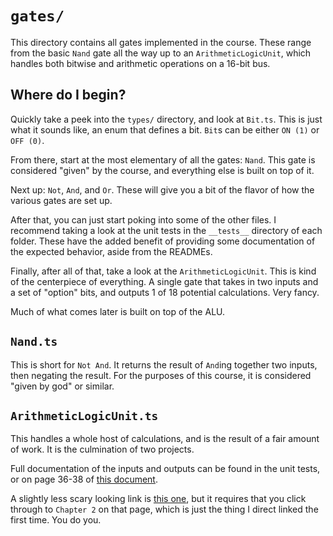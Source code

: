 # `gates/`

This directory contains all gates implemented in the course. These range from the basic `Nand` gate all the way up to an `ArithmeticLogicUnit`, which handles both bitwise and arithmetic operations on a 16-bit bus. 

## Where do I begin?

Quickly take a peek into the `types/` directory, and look at `Bit.ts`. This is just what it sounds like, an enum that defines a bit. `Bit`s can be either `ON (1)` or `OFF (0)`. 

From there, start at the most elementary of all the gates: `Nand`. This gate is considered "given" by the course, and everything else is built on top of it. 

Next up: `Not`, `And`, and `Or`. These will give you a bit of the flavor of how the various gates are set up. 

After that, you can just start poking into some of the other files. I recommend taking a look at the unit tests in the `__tests__` directory of each folder. These have the added benefit of providing some documentation of the expected behavior, aside from the READMEs. 

Finally, after all of that, take a look at the `ArithmeticLogicUnit`. This is kind of the centerpiece of everything. A single gate that takes in two inputs and a set of "option" bits, and outputs 1 of 18 potential calculations. Very fancy. 

Much of what comes later is built on top of the ALU. 

## `Nand.ts`

This is short for `Not And`. It returns the result of `And`ing together two inputs, then negating the result. For the purposes of this course, it is considered "given by god" or similar. 

## `ArithmeticLogicUnit.ts`

This handles a whole host of calculations, and is the result of a fair amount of work. It is the culmination of two projects. 

Full documentation of the inputs and outputs can be found in the unit tests, or on page 36-38 of [this document](https://b1391bd6-da3d-477d-8c01-38cdf774495a.filesusr.com/ugd/44046b_89c60703ebfc4bf39acef13bdc050f5d.pdf). 

A slightly less scary looking link is [this one](https://www.nand2tetris.org/project02), but it requires that you click through to `Chapter 2` on that page, which is just the thing I direct linked the first time. You do you.
